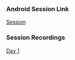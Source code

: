 ### Android Session Link
[Session](https://www.gotomeet.me/17491a0550qise)

### Session Recordings
[Day 1](https://transcripts.gotomeeting.com/#/s/f05cb530b3c58e15c6dfda9a8f523c50c04a3558085042fc1b8c3a7d0d0e9da4)
